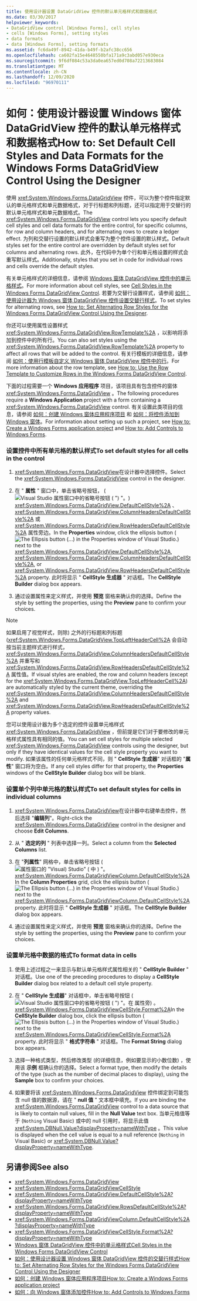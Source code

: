 ```yaml
---
title: 使用设计器设置 DataGridView 控件的默认单元格样式和数据格式
ms.date: 03/30/2017
helpviewer_keywords:
- DataGridView control [Windows Forms], cell styles
- cells [Windows Forms], setting styles
- data formats
- data [Windows Forms], setting formats
ms.assetid: fc6da49f-8942-41da-b49f-b2afc38cc656
ms.openlocfilehash: ca602fa15e4648550bfa171a9c3abd057e930eca
ms.sourcegitcommit: 9f6df084c53a3da0ea657ed0d708a72213683084
ms.translationtype: MT
ms.contentlocale: zh-CN
ms.lasthandoff: 12/09/2020
ms.locfileid: "96970111"
---
```

# <a name="how-to-set-default-cell-styles-and-data-formats-for-the-windows-forms-datagridview-control-using-the-designer"></a><span data-ttu-id="2fc6e-102">如何：使用设计器设置 Windows 窗体 DataGridView 控件的默认单元格样式和数据格式</span><span class="sxs-lookup"><span data-stu-id="2fc6e-102">How to: Set Default Cell Styles and Data Formats for the Windows Forms DataGridView Control Using the Designer</span></span>

<span data-ttu-id="2fc6e-103">使用 <xref:System.Windows.Forms.DataGridView> 控件，可以为整个控件指定默认的单元格样式和单元数据格式，对于行标题和列标题，还可以指定用于交替行的默认单元格样式和单元数据格式。</span><span class="sxs-lookup"><span data-stu-id="2fc6e-103">The <xref:System.Windows.Forms.DataGridView> control lets you specify default cell styles and cell data formats for the entire control, for specific columns, for row and column headers, and for alternating rows to create a ledger effect.</span></span> <span data-ttu-id="2fc6e-104">为列和交替行设置的默认样式会重写为整个控件设置的默认样式。</span><span class="sxs-lookup"><span data-stu-id="2fc6e-104">Default styles set for the entire control are overridden by default styles set for columns and alternating rows.</span></span> <span data-ttu-id="2fc6e-105">此外，在代码中为单个行和单元格设置的样式会重写默认样式。</span><span class="sxs-lookup"><span data-stu-id="2fc6e-105">Additionally, styles that you set in code for individual rows and cells override the default styles.</span></span>

<span data-ttu-id="2fc6e-106">有关单元格样式的详细信息，请参阅 [Windows 窗体 DataGridView 控件中的单元格样式](cell-styles-in-the-windows-forms-datagridview-control.md)。</span><span class="sxs-lookup"><span data-stu-id="2fc6e-106">For more information about cell styles, see [Cell Styles in the Windows Forms DataGridView Control](cell-styles-in-the-windows-forms-datagridview-control.md).</span></span> <span data-ttu-id="2fc6e-107">若要为交替行设置样式，请参阅 [如何：使用设计器为 Windows 窗体 DataGridView 控件设置交替行样式](set-alternating-row-styles-for-the-datagrid-using-the-designer.md)。</span><span class="sxs-lookup"><span data-stu-id="2fc6e-107">To set styles for alternating rows, see [How to: Set Alternating Row Styles for the Windows Forms DataGridView Control Using the Designer](set-alternating-row-styles-for-the-datagrid-using-the-designer.md).</span></span>

<span data-ttu-id="2fc6e-108">你还可以使用属性设置样式 <xref:System.Windows.Forms.DataGridView.RowTemplate%2A> ，以影响将添加到控件中的所有行。</span><span class="sxs-lookup"><span data-stu-id="2fc6e-108">You can also set styles using the <xref:System.Windows.Forms.DataGridView.RowTemplate%2A> property to affect all rows that will be added to the control.</span></span> <span data-ttu-id="2fc6e-109">有关行模板的详细信息，请参阅 [如何：使用行模板自定义 Windows 窗体 DataGridView 控件中的行](use-the-row-template-to-customize-rows-in-the-datagrid.md)。</span><span class="sxs-lookup"><span data-stu-id="2fc6e-109">For more information about the row template, see [How to: Use the Row Template to Customize Rows in the Windows Forms DataGridView Control](use-the-row-template-to-customize-rows-in-the-datagrid.md).</span></span>

<span data-ttu-id="2fc6e-110">下面的过程需要一个 **Windows 应用程序** 项目，该项目具有包含控件的窗体 <xref:System.Windows.Forms.DataGridView> 。</span><span class="sxs-lookup"><span data-stu-id="2fc6e-110">The following procedures require a **Windows Application** project with a form containing a <xref:System.Windows.Forms.DataGridView> control.</span></span> <span data-ttu-id="2fc6e-111">有关设置此类项目的信息，请参阅 [如何：创建 Windows 窗体应用程序项目](/visualstudio/ide/step-1-create-a-windows-forms-application-project) 和 [如何：将控件添加到 Windows 窗体](how-to-add-controls-to-windows-forms.md)。</span><span class="sxs-lookup"><span data-stu-id="2fc6e-111">For information about setting up such a project, see [How to: Create a Windows Forms application project](/visualstudio/ide/step-1-create-a-windows-forms-application-project) and [How to: Add Controls to Windows Forms](how-to-add-controls-to-windows-forms.md).</span></span>

### <a name="to-set-default-styles-for-all-cells-in-the-control"></a><span data-ttu-id="2fc6e-112">设置控件中所有单元格的默认样式</span><span class="sxs-lookup"><span data-stu-id="2fc6e-112">To set default styles for all cells in the control</span></span>

1. <span data-ttu-id="2fc6e-113"><xref:System.Windows.Forms.DataGridView>在设计器中选择控件。</span><span class="sxs-lookup"><span data-stu-id="2fc6e-113">Select the <xref:System.Windows.Forms.DataGridView> control in the designer.</span></span>

2. <span data-ttu-id="2fc6e-114">在 " **属性** " 窗口中，单击省略号按钮， (![ Visual Studio 属性窗口中的省略号按钮 ( ") "。 ](./media/visual-studio-ellipsis-button.png)) <xref:System.Windows.Forms.DataGridView.DefaultCellStyle%2A> 、 <xref:System.Windows.Forms.DataGridView.ColumnHeadersDefaultCellStyle%2A> 或 <xref:System.Windows.Forms.DataGridView.RowHeadersDefaultCellStyle%2A> 属性旁边。</span><span class="sxs-lookup"><span data-stu-id="2fc6e-114">In the **Properties** window, click the ellipsis button (![The Ellipsis button (...) in the Properties window of Visual Studio.](./media/visual-studio-ellipsis-button.png)) next to the <xref:System.Windows.Forms.DataGridView.DefaultCellStyle%2A>, <xref:System.Windows.Forms.DataGridView.ColumnHeadersDefaultCellStyle%2A>, or <xref:System.Windows.Forms.DataGridView.RowHeadersDefaultCellStyle%2A> property.</span></span> <span data-ttu-id="2fc6e-115">此时将显示 " **CellStyle 生成器** " 对话框。</span><span class="sxs-lookup"><span data-stu-id="2fc6e-115">The **CellStyle Builder** dialog box appears.</span></span>

3. <span data-ttu-id="2fc6e-116">通过设置属性来定义样式，并使用 **预览** 窗格来确认你的选择。</span><span class="sxs-lookup"><span data-stu-id="2fc6e-116">Define the style by setting the properties, using the **Preview** pane to confirm your choices.</span></span>

> [!NOTE]
> <span data-ttu-id="2fc6e-117">如果启用了视觉样式，则除) 之外的行标题和列标题 (<xref:System.Windows.Forms.DataGridView.TopLeftHeaderCell%2A> 会自动按当前主题样式进行样式， <xref:System.Windows.Forms.DataGridView.ColumnHeadersDefaultCellStyle%2A> 并重写和 <xref:System.Windows.Forms.DataGridView.RowHeadersDefaultCellStyle%2A> 属性值。</span><span class="sxs-lookup"><span data-stu-id="2fc6e-117">If visual styles are enabled, the row and column headers (except for the <xref:System.Windows.Forms.DataGridView.TopLeftHeaderCell%2A>) are automatically styled by the current theme, overriding the <xref:System.Windows.Forms.DataGridView.ColumnHeadersDefaultCellStyle%2A> and <xref:System.Windows.Forms.DataGridView.RowHeadersDefaultCellStyle%2A> property values.</span></span>
>
> <span data-ttu-id="2fc6e-118">您可以使用设计器为多个选定的控件设置单元格样式 <xref:System.Windows.Forms.DataGridView> ，但前提是它们对于要修改的单元格样式属性具有相同的值。</span><span class="sxs-lookup"><span data-stu-id="2fc6e-118">You can set cell styles for multiple selected <xref:System.Windows.Forms.DataGridView> controls using the designer, but only if they have identical values for the cell style property you want to modify.</span></span> <span data-ttu-id="2fc6e-119">如果该属性的任何单元格样式不同，则 " **CellStyle 生成器**" 对话框的 "**属性**" 窗口将为空白。</span><span class="sxs-lookup"><span data-stu-id="2fc6e-119">If any cell styles differ for that property, the **Properties** windows of the **CellStyle Builder** dialog box will be blank.</span></span>

### <a name="to-set-default-styles-for-cells-in-individual-columns"></a><span data-ttu-id="2fc6e-120">设置单个列中单元格的默认样式</span><span class="sxs-lookup"><span data-stu-id="2fc6e-120">To set default styles for cells in individual columns</span></span>

1. <span data-ttu-id="2fc6e-121"><xref:System.Windows.Forms.DataGridView>在设计器中右键单击控件，然后选择 "**编辑列**"。</span><span class="sxs-lookup"><span data-stu-id="2fc6e-121">Right-click the <xref:System.Windows.Forms.DataGridView> control in the designer and choose **Edit Columns**.</span></span>

2. <span data-ttu-id="2fc6e-122">从 " **选定的列** " 列表中选择一列。</span><span class="sxs-lookup"><span data-stu-id="2fc6e-122">Select a column from the **Selected Columns** list.</span></span>

3. <span data-ttu-id="2fc6e-123">在 "**列属性**" 网格中，单击省略号按钮 (![ 属性窗口的 "Visual) Studio" ( 中 ) "。 ](./media/visual-studio-ellipsis-button.png) <xref:System.Windows.Forms.DataGridViewColumn.DefaultCellStyle%2A></span><span class="sxs-lookup"><span data-stu-id="2fc6e-123">In the **Column Properties** grid, click the ellipsis button (![The Ellipsis button (...) in the Properties window of Visual Studio.](./media/visual-studio-ellipsis-button.png)) next to the <xref:System.Windows.Forms.DataGridViewColumn.DefaultCellStyle%2A> property.</span></span> <span data-ttu-id="2fc6e-124">此时将显示 " **CellStyle 生成器** " 对话框。</span><span class="sxs-lookup"><span data-stu-id="2fc6e-124">The **CellStyle Builder** dialog box appears.</span></span>

4. <span data-ttu-id="2fc6e-125">通过设置属性来定义样式，并使用 **预览** 窗格来确认你的选择。</span><span class="sxs-lookup"><span data-stu-id="2fc6e-125">Define the style by setting the properties, using the **Preview** pane to confirm your choices.</span></span>

### <a name="to-format-data-in-cells"></a><span data-ttu-id="2fc6e-126">设置单元格中数据的格式</span><span class="sxs-lookup"><span data-stu-id="2fc6e-126">To format data in cells</span></span>

1. <span data-ttu-id="2fc6e-127">使用上述过程之一来显示与默认单元格样式属性相关的 " **CellStyle Builder** " 对话框。</span><span class="sxs-lookup"><span data-stu-id="2fc6e-127">Use one of the preceding procedures to display a **CellStyle Builder** dialog box related to a default cell style property.</span></span>

2. <span data-ttu-id="2fc6e-128">在 " **CellStyle 生成器**" 对话框中，单击省略号按钮 (![ Visual Studio 属性窗口中的省略号按钮 ( ") "。在 ](./media/visual-studio-ellipsis-button.png) 属性旁) 。 <xref:System.Windows.Forms.DataGridViewCellStyle.Format%2A></span><span class="sxs-lookup"><span data-stu-id="2fc6e-128">In the **CellStyle Builder** dialog box, click the ellipsis button (![The Ellipsis button (...) in the Properties window of Visual Studio.](./media/visual-studio-ellipsis-button.png)) next to the <xref:System.Windows.Forms.DataGridViewCellStyle.Format%2A> property.</span></span> <span data-ttu-id="2fc6e-129">此时将显示 " **格式字符串** " 对话框。</span><span class="sxs-lookup"><span data-stu-id="2fc6e-129">The **Format String** dialog box appears.</span></span>

3. <span data-ttu-id="2fc6e-130">选择一种格式类型，然后修改类型 (的详细信息，例如要显示的小数位数) ，使用该 **示例** 框确认你的选择。</span><span class="sxs-lookup"><span data-stu-id="2fc6e-130">Select a format type, then modify the details of the type (such as the number of decimal places to display), using the **Sample** box to confirm your choices.</span></span>

4. <span data-ttu-id="2fc6e-131">如果要将该 <xref:System.Windows.Forms.DataGridView> 控件绑定到可能包含 null 值的数据源，请在 " **null 值** " 文本框中填充。</span><span class="sxs-lookup"><span data-stu-id="2fc6e-131">If you are binding the <xref:System.Windows.Forms.DataGridView> control to a data source that is likely to contain null values, fill in the **Null Value** text box.</span></span> <span data-ttu-id="2fc6e-132">当单元格值等于 (`Nothing` Visual Basic) 或中的 null 引用时，将显示此值 <xref:System.DBNull.Value?displayProperty=nameWithType> 。</span><span class="sxs-lookup"><span data-stu-id="2fc6e-132">This value is displayed when the cell value is equal to a null reference (`Nothing` in Visual Basic) or <xref:System.DBNull.Value?displayProperty=nameWithType>.</span></span>

## <a name="see-also"></a><span data-ttu-id="2fc6e-133">另请参阅</span><span class="sxs-lookup"><span data-stu-id="2fc6e-133">See also</span></span>

- <xref:System.Windows.Forms.DataGridView>
- <xref:System.Windows.Forms.DataGridViewCellStyle>
- <xref:System.Windows.Forms.DataGridView.DefaultCellStyle%2A?displayProperty=nameWithType>
- <xref:System.Windows.Forms.DataGridView.RowsDefaultCellStyle%2A?displayProperty=nameWithType>
- <xref:System.Windows.Forms.DataGridViewColumn.DefaultCellStyle%2A?displayProperty=nameWithType>
- <xref:System.Windows.Forms.DataGridViewCellStyle.Format%2A?displayProperty=nameWithType>
- [<span data-ttu-id="2fc6e-134">Windows 窗体 DataGridView 控件中的单元格样式</span><span class="sxs-lookup"><span data-stu-id="2fc6e-134">Cell Styles in the Windows Forms DataGridView Control</span></span>](cell-styles-in-the-windows-forms-datagridview-control.md)
- [<span data-ttu-id="2fc6e-135">如何：使用设计器设置 Windows 窗体 DataGridView 控件的交替行样式</span><span class="sxs-lookup"><span data-stu-id="2fc6e-135">How to: Set Alternating Row Styles for the Windows Forms DataGridView Control Using the Designer</span></span>](set-alternating-row-styles-for-the-datagrid-using-the-designer.md)
- [<span data-ttu-id="2fc6e-136">如何：创建 Windows 窗体应用程序项目</span><span class="sxs-lookup"><span data-stu-id="2fc6e-136">How to: Create a Windows Forms application project</span></span>](/visualstudio/ide/step-1-create-a-windows-forms-application-project)
- [<span data-ttu-id="2fc6e-137">如何：向 Windows 窗体添加控件</span><span class="sxs-lookup"><span data-stu-id="2fc6e-137">How to: Add Controls to Windows Forms</span></span>](how-to-add-controls-to-windows-forms.md)
